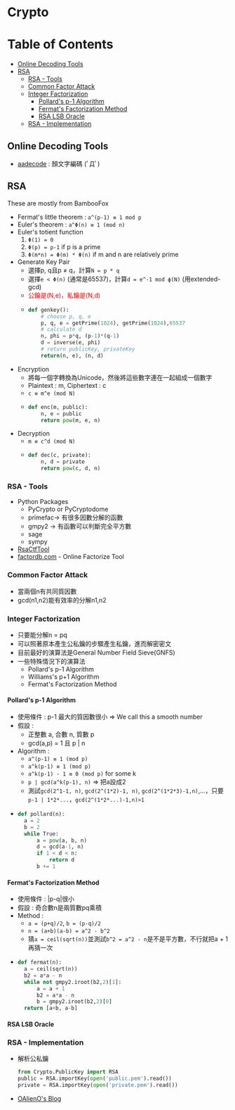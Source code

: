# Crypto

# Table of Contents
* [Online Decoding Tools](#Online-Decoding-Tools)
* [RSA](#RSA)
  * [RSA - Tools](#RSA---Tools)
  * [Common Factor Attack](#Common-Factor-Attack)
  * [Integer Factorization](#Integer-Factorization)
    * [Pollard's p-1 Algorithm](#Pollard's-p-1-Algorithm)
    * [Fermat's Factorization Method](#Fermat's-Factorization-Method)
    * [RSA LSB Oracle](#RSA-LSB-Oracle)
  * [RSA - Implementation](#RSA---Implementation)

## Online Decoding Tools
* [aadecode](https://cat-in-136.github.io/2010/12/aadecode-decode-encoded-as-aaencode.html) : 顏文字編碼 (ﾟДﾟ)

## RSA
These are mostly from BambooFox
* Fermat's little theorem : `a^(p-1) ≡ 1 mod p`
* Euler's theorem : `a^Φ(n) ≡ 1 (mod n)`
* Euler's totient function
  1. `Φ(1) = 0`
  2. `Φ(p) = p-1` if p is a prime
  3. `Φ(m*n) = Φ(m) * Φ(n)` if m and n are relatively prime
* Generate Key Pair
  * 選擇p, q且p ≠ q，計算`N = p * q`
  * 選擇`e < Φ(n)` (通常是65537)，計算`d = e^-1 mod ф(N)` (用extended-gcd)
  * <span style="color:red">公鑰是(N,e)，私鑰是(N,d)</span>
  * ```python
    def genkey():
        # choose p, q, e
        p, q, e = getPrime(1024), getPrime(1024),65537
        # calculate d
        n, phi = p*q, (p-1)*(q-1)
        d = inverse(e, phi)
        # return publicKey, privateKey
        return(n, e), (n, d)
    ```
* Encryption
  * 將每一個字轉換為Unicode，然後將這些數字連在一起組成一個數字
  * Plaintext : m, Ciphertext : c
  * `c ≡ m^e (mod N)`
  * ```python
    def enc(m, public):
        n, e = public
        return pow(m, e, n)
    ```
* Decryption
  * `m ≡ c^d (mod N)`
  * ```python
    def dec(c, private):
        n, d = private
        return pow(c, d, n)
    ```

### RSA - Tools
* Python Packages
  * PyCrypto or PyCryptodome
  * primefac-> 有很多因數分解的函數
  * gmpy2 -> 有函數可以判斷完全平方數
  * sage
  * sympy
* [RsaCtfTool](https://github.com/Ganapati/RsaCtfTool)
* [factordb.com](http://factordb.com/) - Online Factorize Tool

### Common Factor Attack
* 當兩個n有共同質因數
* gcd(n1,n2)能有效率的分解n1,n2

### Integer Factorization
* 只要能分解n = pq
* 可以照著原本產生公私鑰的步驟產生私鑰，進而解密密文
* 目前最好的演算法是General Number Field Sieve(GNFS)
* 一些特殊情況下的演算法
  * Pollard's p-1 Algorithm
  * Williams's p+1 Algorithm
  * Fermat's Factorization Method

#### Pollard's p-1 Algorithm
* 使用條件 : p-1 最大的質因數很小 => We call this a smooth number
* 假設 :
  * 正整數 a, 合數 n, 質數 p
  * gcd(a,p) = 1 且 p | n
* Algorithm :
  * `a^(p-1) ≡ 1 (mod p)`
  * `a^k(p-1) ≡ 1 (mod p)`
  * `a^k(p-1) - 1 ≡ 0 (mod p)` for some k
  * `p | gcd(a^k(p-1), n)` => 把a設成2
  * 測試`gcd(2^1-1, n)`, `gcd(2^(1*2)-1, n)`, `gcd(2^(1*2*3)-1,n)`,...，只要`p-1 | 1*2*...`，`gcd(2^(1*2*...)-1,n)>1`
* ```python
  def pollard(n):
    a = 2
    b = 2
    while True:
        a = pow(a, b, n)
        d = gcd(a-1, n)
        if 1 < d < n:
            return d
        b += 1
  ```

#### Fermat's Factorization Method
* 使用條件 : |p-q|很小
* 假設 : 奇合數n是兩質數pq乘積
* Method :
  * `a = (p+q)/2`, `b = (p-q)/2`
  * `n = (a+b)(a-b) = a^2 - b^2`
  * 猜`a = ceil(sqrt(n))`並測試`b^2 = a^2 - n`是不是平方數，不行就把a + 1再猜一次
* ```python
  def fermat(n):
    a = ceil(sqrt(n))
    b2 = a*a - n
    while not gmpy2.iroot(b2,2)[1]:
        a = a + 1
        b2 = a*a - n
        b = gmpy2.iroot(b2,2)[0]
    return [a+b, a-b]
  ```

#### RSA LSB Oracle

### RSA - Implementation
* 解析公私鑰
  ```python
  from Crypto.PublicKey import RSA
  public = RSA.importKey(open('public.pem').read())
  private = RSA.importKey(open('private.pem').read())
  ```
* [OAlienO's Blog](https://oalieno.github.io/security/crypto/asymmetric/rsa/implementation/)
